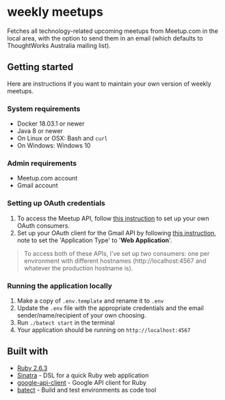 # weekly meetups
Fetches all technology-related upcoming meetups from Meetup.com in the local area, with the option to send them in an email (which defaults to ThoughtWorks Australia mailing list).

## Getting started
Here are instructions if you want to maintain your own version of weekly meetups.

### System requirements
* Docker 18.03.1 or newer
* Java 8 or newer
* On Linux or OSX: Bash and `curl`
* On Windows: Windows 10

### Admin requirements
* Meetup.com account
* Gmail account

### Setting up OAuth credentials
1. To access the Meetup API, follow [this instruction](https://www.meetup.com/meetup_api/auth/#oauth2) to set up your own OAuth consumers.
1. Set up your OAuth client for the Gmail API by following [this instruction](https://support.google.com/googleapi/answer/6158849?hl=en&ref_topic=7013279), note to set the 'Application Type' to '**Web Application**'.
 > To access both of these APIs, I've set up two consumers: one per environment with different hostnames (http://localhost:4567 and whatever the production hostname is).

### Running the application locally
1. Make a copy of `.env.template` and rename it to `.env`
1. Update the `.env` file with the appropriate credentials and the email sender/name/recipient of your own choosing.
1. Run `./batect start` in the terminal
1. Your application should be running on `http://localhost:4567`

## Built with
* [Ruby 2.6.3](https://www.ruby-lang.org/en/)
* [Sinatra](http://sinatrarb.com/) - DSL for a quick Ruby web application
* [google-api-client](https://rubygems.org/gems/google-api-client/versions/0.11.1) - Google API client for Ruby
* [batect](https://batect.charleskorn.com/) - Build and test environments as code tool
